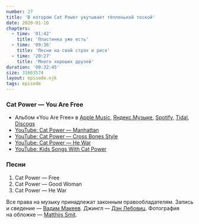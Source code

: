 ```yaml
---
number: 27
title: 'В котором Cat Power укутывает тёпленькой тоской'
date: 2020-01-10
chapters:
  - time: '01:42'
    title: 'Пластинка уже есть'
  - time: '09:36'
    title: 'Песни на свой страх и риск'
  - time: '20:27'
    title: 'Много хороших друзей'
duration: '00:32:45'
size: 31663574
layout: episode.njk
tags: episode
---
```


### Cat Power — You Are Free

- Альбом «You Are Free» в
  [Apple Music](https://music.apple.com/album/1023398126),
  [Яндекс.Музыке](https://music.yandex.ru/album/2899920),
  [Spotify](https://open.spotify.com/album/38CsAH6IM7fKMN0XnZReR6),
  [Tidal](https://tidal.com/browse/album/49793790),
  [Discogs](https://www.discogs.com/master/36181)
- [YouTube: Cat Power — Manhattan](https://youtu.be/ybjpIt9oPuo)
- [YouTube: Cat Power — Cross Bones Style](https://youtu.be/aW2PcOyAWwM)
- [YouTube: Cat Power — He War](https://youtu.be/BMxjaye7tNY)
- [YouTube: Kids Songs With Cat Power](https://youtu.be/ubigmaH2AOE)

### Песни

1. Cat Power — Free
2. Cat Power — Good Woman
3. Cat Power — He War

Все права на музыку принадлежат законным правообладателям. Запись и сведение — [Вадим Макеев](https://twitter.com/pepelsbey). Джингл — [Дэн Лебовиц](https://www.youtube.com/channel/UC38A5qHrlc_Zgua7vL4b96w). Фотография на обложке — [Matthijs Smit](https://unsplash.com/photos/N-VDzD5z71E).
